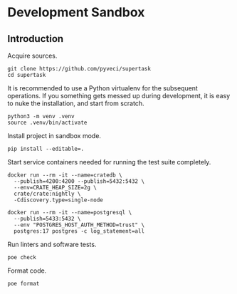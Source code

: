 # Development Sandbox

## Introduction

Acquire sources.
```shell
git clone https://github.com/pyveci/supertask
cd supertask
```

It is recommended to use a Python virtualenv for the subsequent operations.
If you something gets messed up during development, it is easy to nuke the
installation, and start from scratch.
```shell
python3 -m venv .venv
source .venv/bin/activate
```

Install project in sandbox mode.
```shell
pip install --editable=.
```

Start service containers needed for running the test suite completely.
```shell
docker run --rm -it --name=cratedb \
  --publish=4200:4200 --publish=5432:5432 \
  --env=CRATE_HEAP_SIZE=2g \
  crate/crate:nightly \
  -Cdiscovery.type=single-node
```
```shell
docker run --rm -it --name=postgresql \
  --publish=5433:5432 \
  --env "POSTGRES_HOST_AUTH_METHOD=trust" \
  postgres:17 postgres -c log_statement=all
```

Run linters and software tests.
```shell
poe check
```

Format code.
```shell
poe format
```
